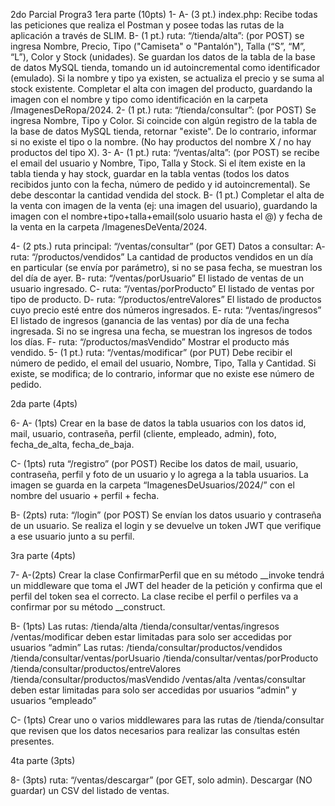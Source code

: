 2do Parcial Progra3
1era parte (10pts)
1-
A- (3 pt.) index.php: Recibe todas las peticiones que realiza el Postman y posee todas las rutas de la aplicación a
través de SLIM.
B- (1 pt.) ruta: “/tienda/alta”: (por POST) se ingresa Nombre, Precio, Tipo ("Camiseta" o "Pantalón"), Talla (“S”,
“M”, “L”), Color y Stock (unidades). Se guardan los datos de la tabla de la base de datos MySQL tienda, tomando
un id autoincremental como identificador (emulado). Si la nombre y tipo ya existen, se actualiza el precio y se
suma al stock existente. Completar el alta con imagen del producto, guardando la imagen con el nombre y tipo
como identificación en la carpeta /ImagenesDeRopa/2024.
2-
(1 pt.) ruta: “/tienda/consultar”: (por POST) Se ingresa Nombre, Tipo y Color. Si coincide con algún registro de la
tabla de la base de datos MySQL tienda, retornar "existe". De lo contrario, informar si no existe el tipo o la
nombre. (No hay productos del nombre X / no hay productos del tipo X).
3-
A- (1 pt.) ruta: “/ventas/alta”: (por POST) se recibe el email del usuario y Nombre, Tipo, Talla y Stock. Si el ítem
existe en la tabla tienda y hay stock, guardar en la tabla ventas (todos los datos recibidos junto con la fecha,
número de pedido y id autoincremental). Se debe descontar la cantidad vendida del stock.
B- (1 pt.) Completar el alta de la venta con imagen de la venta (ej: una imagen del usuario), guardando la imagen
con el nombre+tipo+talla+email(solo usuario hasta el @) y fecha de la venta en la carpeta
/ImagenesDeVenta/2024.

4-
(2 pts.) ruta principal: “/ventas/consultar” (por GET)
Datos a consultar:
A- ruta: “/productos/vendidos” La cantidad de productos vendidos en un día en particular (se envía por
parámetro), si no se pasa fecha, se muestran los del día de ayer.
B- ruta: “/ventas/porUsuario” El listado de ventas de un usuario ingresado.
C- ruta: “/ventas/porProducto” El listado de ventas por tipo de producto.
D- ruta: “/productos/entreValores” El listado de productos cuyo precio esté entre dos números ingresados.
E- ruta: “/ventas/ingresos” El listado de ingresos (ganancia de las ventas) por día de una fecha ingresada. Si no se
ingresa una fecha, se muestran los ingresos de todos los días.
F- ruta: “/productos/masVendido” Mostrar el producto más vendido.
5-
(1 pt.) ruta: “/ventas/modificar” (por PUT)
Debe recibir el número de pedido, el email del usuario, Nombre, Tipo, Talla y Cantidad. Si existe, se modifica; de lo
contrario, informar que no existe ese número de pedido.

2da parte (4pts)

6-
A- (1pts) Crear en la base de datos la tabla usuarios con los datos id, mail, usuario, contraseña, perfil (cliente,
empleado, admin), foto, fecha_de_alta, fecha_de_baja.

C- (1pts) ruta “/registro” (por POST)
Recibe los datos de mail, usuario, contraseña, perfil y foto de un usuario y lo agrega a la tabla usuarios.
La imagen se guarda en la carpeta “ImagenesDeUsuarios/2024/” con el nombre del usuario + perfil + fecha.

B- (2pts) ruta: “/login” (por POST)
Se envían los datos usuario y contraseña de un usuario. Se realiza el login y se devuelve un token JWT que
verifique a ese usuario junto a su perfil.

3ra parte (4pts)

7-
A-(2pts) Crear la clase ConfirmarPerfil que en su método __invoke tendrá un middleware que toma el JWT del
header de la petición y confirma que el perfil del token sea el correcto. La clase recibe el perfil o perfiles va a
confirmar por su método __construct.

B- (1pts) Las rutas:
/tienda/alta
/tienda/consultar/ventas/ingresos
/ventas/modificar
deben estar limitadas para solo ser accedidas por usuarios “admin”
Las rutas:
/tienda/consultar/productos/vendidos
/tienda/consultar/ventas/porUsuario
/tienda/consultar/ventas/porProducto
/tienda/consultar/productos/entreValores
/tienda/consultar/productos/masVendido
/ventas/alta
/ventas/consultar
deben estar limitadas para solo ser accedidas por usuarios “admin” y usuarios “empleado”

C- (1pts) Crear uno o varios middlewares para las rutas de /tienda/consultar que revisen que los datos necesarios
para realizar las consultas estén presentes.

4ta parte (3pts)

8- (3pts) ruta: “/ventas/descargar” (por GET, solo admin).
Descargar (NO guardar) un CSV del listado de ventas.
